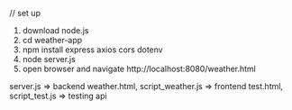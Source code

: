 // set up
1. download node.js
2. cd weather-app
3. npm install express axios cors dotenv
4. node server.js
5. open browser and navigate http://localhost:8080/weather.html


server.js => backend
weather.html, script_weather.js => frontend
test.html, script_test.js => testing api


